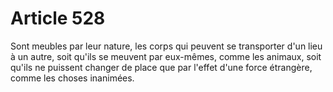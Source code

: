 # Article 528

Sont meubles par leur nature, les corps qui peuvent se transporter d'un lieu à un autre, soit qu'ils se meuvent par eux-mêmes, comme les animaux, soit qu'ils ne puissent changer de place que par l'effet d'une force étrangère, comme les choses inanimées.
